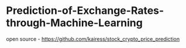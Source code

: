 # Prediction-of-Exchange-Rates-through-Machine-Learning

open source - https://github.com/kairess/stock_crypto_price_prediction
